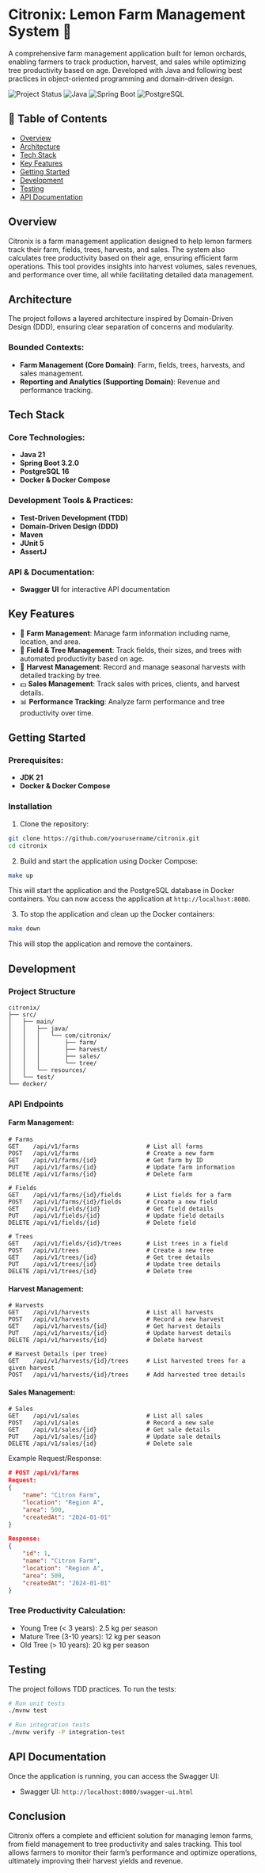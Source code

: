 # Citronix: Lemon Farm Management System 🍋

A comprehensive farm management application built for lemon orchards, enabling farmers to track production, harvest, and sales while optimizing tree productivity based on age. Developed with Java and following best practices in object-oriented programming and domain-driven design.

![Project Status](https://img.shields.io/badge/Status-Done-success)
![Java](https://img.shields.io/badge/Java-21-orange)
![Spring Boot](https://img.shields.io/badge/Spring%20Boot-3.2.0-green)
![PostgreSQL](https://img.shields.io/badge/PostgreSQL-16-blue)

## 📑 Table of Contents
- [Overview](#overview)
- [Architecture](#architecture)
- [Tech Stack](#tech-stack)
- [Key Features](#key-features)
- [Getting Started](#getting-started)
- [Development](#development)
- [Testing](#testing)
- [API Documentation](#api-documentation)

## Overview

Citronix is a farm management application designed to help lemon farmers track their farm, fields, trees, harvests, and sales. The system also calculates tree productivity based on their age, ensuring efficient farm operations. This tool provides insights into harvest volumes, sales revenues, and performance over time, all while facilitating detailed data management.

## Architecture

The project follows a layered architecture inspired by Domain-Driven Design (DDD), ensuring clear separation of concerns and modularity.

### Bounded Contexts:
- **Farm Management (Core Domain)**: Farm, fields, trees, harvests, and sales management.
- **Reporting and Analytics (Supporting Domain)**: Revenue and performance tracking.

## Tech Stack

### Core Technologies:
- **Java 21**
- **Spring Boot 3.2.0**
- **PostgreSQL 16**
- **Docker & Docker Compose**

### Development Tools & Practices:
- **Test-Driven Development (TDD)**
- **Domain-Driven Design (DDD)**
- **Maven**
- **JUnit 5**
- **AssertJ**

### API & Documentation:
- **Swagger UI** for interactive API documentation

## Key Features

- 🍋 **Farm Management**: Manage farm information including name, location, and area.
- 🌳 **Field & Tree Management**: Track fields, their sizes, and trees with automated productivity based on age.
- 📅 **Harvest Management**: Record and manage seasonal harvests with detailed tracking by tree.
- 💵 **Sales Management**: Track sales with prices, clients, and harvest details.
- 📊 **Performance Tracking**: Analyze farm performance and tree productivity over time.

## Getting Started

### Prerequisites:
- **JDK 21**
- **Docker & Docker Compose**

### Installation

1. Clone the repository:
```bash
git clone https://github.com/yourusername/citronix.git
cd citronix
```

2. Build and start the application using Docker Compose:
```bash
make up
```

This will start the application and the PostgreSQL database in Docker containers. You can now access the application at `http://localhost:8080`.

3. To stop the application and clean up the Docker containers:
```bash
make down
```

This will stop the application and remove the containers.

## Development

### Project Structure

```
citronix/
├── src/
│   ├── main/
│   │   ├── java/
│   │   │   └── com/citronix/
│   │   │       ├── farm/
│   │   │       ├── harvest/
│   │   │       ├── sales/
│   │   │       └── tree/
│   │   └── resources/
│   └── test/
└── docker/
```

### API Endpoints

#### Farm Management:
```
# Farms
GET    /api/v1/farms                   # List all farms
POST   /api/v1/farms                   # Create a new farm
GET    /api/v1/farms/{id}              # Get farm by ID
PUT    /api/v1/farms/{id}              # Update farm information
DELETE /api/v1/farms/{id}              # Delete farm

# Fields
GET    /api/v1/farms/{id}/fields       # List fields for a farm
POST   /api/v1/farms/{id}/fields       # Create a new field
GET    /api/v1/fields/{id}             # Get field details
PUT    /api/v1/fields/{id}             # Update field details
DELETE /api/v1/fields/{id}             # Delete field

# Trees
GET    /api/v1/fields/{id}/trees       # List trees in a field
POST   /api/v1/trees                   # Create a new tree
GET    /api/v1/trees/{id}              # Get tree details
PUT    /api/v1/trees/{id}              # Update tree details
DELETE /api/v1/trees/{id}              # Delete tree
```

#### Harvest Management:
```
# Harvests
GET    /api/v1/harvests                # List all harvests
POST   /api/v1/harvests                # Record a new harvest
GET    /api/v1/harvests/{id}           # Get harvest details
PUT    /api/v1/harvests/{id}           # Update harvest details
DELETE /api/v1/harvests/{id}           # Delete harvest

# Harvest Details (per tree)
GET    /api/v1/harvests/{id}/trees     # List harvested trees for a given harvest
POST   /api/v1/harvests/{id}/trees     # Add harvested tree details
```

#### Sales Management:
```
# Sales
GET    /api/v1/sales                   # List all sales
POST   /api/v1/sales                   # Record a new sale
GET    /api/v1/sales/{id}              # Get sale details
PUT    /api/v1/sales/{id}              # Update sale details
DELETE /api/v1/sales/{id}              # Delete sale
```

Example Request/Response:

```json
# POST /api/v1/farms
Request:
{
    "name": "Citron Farm",
    "location": "Region A",
    "area": 500,
    "createdAt": "2024-01-01"
}

Response:
{
    "id": 1,
    "name": "Citron Farm",
    "location": "Region A",
    "area": 500,
    "createdAt": "2024-01-01"
}
```

### Tree Productivity Calculation:

- Young Tree (< 3 years): 2.5 kg per season
- Mature Tree (3-10 years): 12 kg per season
- Old Tree (> 10 years): 20 kg per season

## Testing

The project follows TDD practices. To run the tests:

```bash
# Run unit tests
./mvnw test

# Run integration tests
./mvnw verify -P integration-test
```

## API Documentation

Once the application is running, you can access the Swagger UI:
- Swagger UI: `http://localhost:8080/swagger-ui.html`

## Conclusion

Citronix offers a complete and efficient solution for managing lemon farms, from field management to tree productivity and sales tracking. This tool allows farmers to monitor their farm’s performance and optimize operations, ultimately improving their harvest yields and revenue.

